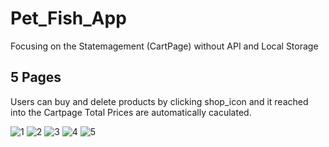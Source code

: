   # Pet_Fish_App

Focusing on the Statemagement (CartPage) without API and Local Storage

## 5 Pages 
 Users can buy and delete products by clicking shop_icon and it reached into the Cartpage
 Total Prices are automatically caculated.
 
![1](https://github.com/ShineWaiYanAung/Fish_Project/assets/146170724/2a12f09b-7f87-4032-998a-8f5fbc9eb7ff)
![2](https://github.com/ShineWaiYanAung/Fish_Project/assets/146170724/526e80c5-4cbe-4a6e-b3c4-b6d71d7c839f)
![3](https://github.com/ShineWaiYanAung/Fish_Project/assets/146170724/7a4f6006-f623-4d4c-b26c-6007fcda22ac)
![4](https://github.com/ShineWaiYanAung/Fish_Project/assets/146170724/97e2dfb9-2b89-406c-bedf-3b8ed2a7bef2)
![5](https://github.com/ShineWaiYanAung/Fish_Project/assets/146170724/fd985c52-6985-4b9f-8440-5a74175cbf9a)
